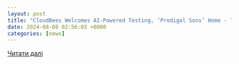 ```yaml
---
layout: post
title: "CloudBees Welcomes AI-Powered Testing, ’Prodigal Sons’ Home - The New Stack"
date: 2024-08-08 02:56:03 +0000
categories: [news]
---
```


[Читати далі](https://thenewstack.io/cloudbees-welcomes-ai-powered-testing-prodigal-sons-home/)
